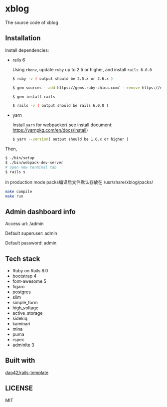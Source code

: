 # xblog
The source code of xblog

## Installation

Install dependencies:

* rails 6

    Using `rbenv`, update `ruby` up to 2.5 or higher, and install `rails 6.0.0`

    ```bash
    $ ruby -v ( output should be 2.5.x or 2.6.x )

    $ gem sources --add https://gems.ruby-china.com/ --remove https://rubygems.com/` (optional, Chinese developer recommend)

    $ gem install rails

    $ rails -v ( output should be rails 6.0.0 )
    ```

* yarn

    Install `yarn` for webpacker( see install document: https://yarnpkg.com/en/docs/install)

    ```bash
    $ yarn --version( output should be 1.6.x or higher )
    ```
Then,

```bash
$ ./bin/setup
$ ./bin/webpack-dev-server
# open new terminal tab
$ rails s
```

in production mode
packs编译后文件默认存放在 /usr/share/xblog/packs/

```bash
make compile
make run
```

## Admin dashboard info

Access url: /admin

Default superuser: admin

Default password: admin

## Tech stack

* Ruby on Rails 6.0
* bootstrap 4
* font-awesome 5
* figaro
* postgres
* slim
* simple_form
* high_voltage
* active_storage
* sidekiq
* kaminari
* mina
* puma
* rspec
* adminlte 3

## Built with

[dao42/rails-template](https://github.com/dao42/rails-template)

## LICENSE

MIT
